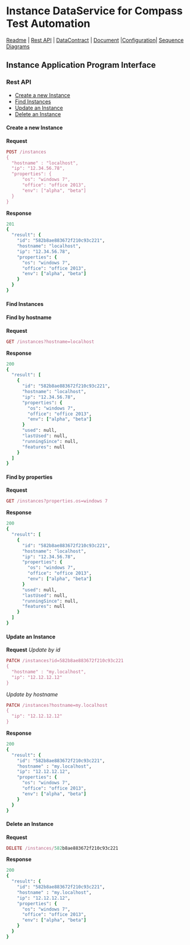 # Instance DataService for Compass Test Automation
[Readme](README.md) | [Rest API](RESTAPI.md) | [DataContract](DATACONTRACT.md) | [Document](DOCUMENTATION.md) |[Configuration](CONFIGURATION.md)| [Sequence Diagrams](https://www.lucidchart.com/documents/edit/9980627b-2d6c-4a15-b610-235575b8801e)


## Instance Application Program Interface

### Rest API
* [Create a new Instance](#create-a-new-instance)
* [Find Instances](#find-instances)
* [Update an Instance](#update-an-instance)
* [Delete an Instance](#delete-an-instance)

#### Create a new Instance 
**Request**
```ruby
POST /instances
{
  "hostname" : "localhost",
  "ip": "12.34.56.78",
  "properties": {
      "os": "windows 7",
      "office": "office 2013",
      "env": ["alpha", "beta"]
  }
}
```

**Response**
```ruby
201
{
  "result": {
    "id": "582b8ae883672f210c93c221",
    "hostname": "localhost",
    "ip": "12.34.56.78",
    "properties": {
      "os": "windows 7",
      "office": "office 2013",
      "env": ["alpha", "beta"]
    }
  }
}
```

#### Find Instances

#### Find by hostname
**Request**
```ruby
GET /instances?hostname=localhost
```

**Response**
```ruby
200
{
  "result": [
    {
      "id": "582b8ae883672f210c93c221",
      "hostname": "localhost",
      "ip": "12.34.56.78",
      "properties": {
        "os": "windows 7",
        "office": "office 2013",
        "env": ["alpha", "beta"]
      }
      "used": null,
      "lastUsed": null,
      "runningSince": null,
      "features": null
    }
  ]
}
```

#### Find by properties
**Request**
```ruby
GET /instances?properties.os=windows 7
```

**Response**
```ruby
200
{
  "result": [
    {
      "id": "582b8ae883672f210c93c221",
      "hostname": "localhost",
      "ip": "12.34.56.78",
      "properties": {
        "os": "windows 7",
        "office": "office 2013",
        "env": ["alpha", "beta"]
      }
      "used": null,
      "lastUsed": null,
      "runningSince": null,
      "features": null
    }
  ]
}
```

#### Update an Instance 
**Request**
*Update by id*
```ruby
PATCH /instances?id=582b8ae883672f210c93c221
{
  "hostname" : "my.localhost",
  "ip": "12.12.12.12"
}
```

*Update by hostname*

```ruby
PATCH /instances?hostname=my.localhost
{
  "ip": "12.12.12.12"
}
```

**Response**
```ruby
200
{
  "result": {
    "id": "582b8ae883672f210c93c221",
    "hostname" : "my.localhost",
    "ip": "12.12.12.12",
    "properties": {
      "os": "windows 7",
      "office": "office 2013",
      "env": ["alpha", "beta"]
    }
  }
}
```

#### Delete an Instance 

**Request**
```ruby
DELETE /instances/582b8ae883672f210c93c221
```

**Response**
```ruby
200
{
  "result": {
    "id": "582b8ae883672f210c93c221",
    "hostname" : "my.localhost",
    "ip": "12.12.12.12",
    "properties": {
      "os": "windows 7",
      "office": "office 2013",
      "env": ["alpha", "beta"]
    }
  }
}
```